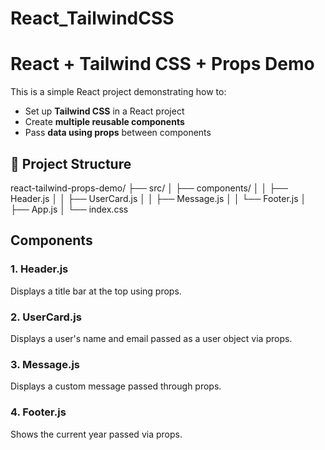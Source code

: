 # React_TailwindCSS

# React + Tailwind CSS + Props Demo

This is a simple React project demonstrating how to:
- Set up **Tailwind CSS** in a React project
- Create **multiple reusable components**
- Pass **data using props** between components

## 📁 Project Structure

react-tailwind-props-demo/
├── src/
│ ├── components/
│ │ ├── Header.js
│ │ ├── UserCard.js
│ │ ├── Message.js
│ │ └── Footer.js
│ ├── App.js
│ └── index.css

## Components
### 1. Header.js
Displays a title bar at the top using props.

### 2. UserCard.js
Displays a user's name and email passed as a user object via props.

### 3. Message.js
Displays a custom message passed through props.

### 4. Footer.js
Shows the current year passed via props.
